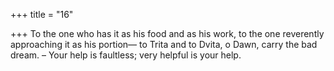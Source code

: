 +++
title = "16"

+++
To the one who has it as his food and as his work, to the one reverently  approaching it as his portion—
to Trita and to Dvita, o Dawn, carry the bad dream.
– Your help is faultless; very helpful is your help.